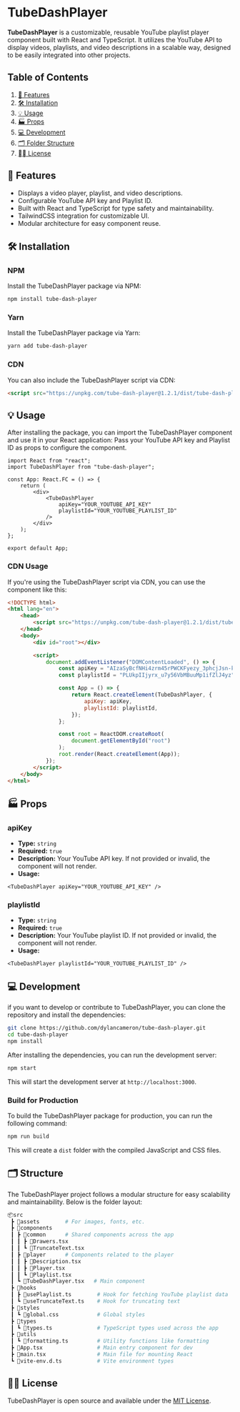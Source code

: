 # TubeDashPlayer

**TubeDashPlayer** is a customizable, reusable YouTube playlist player component built with React and TypeScript. It utilizes the YouTube API to display videos, playlists, and video descriptions in a scalable way, designed to be easily integrated into other projects.

## Table of Contents

1.  [📌 Features](#-features)
2.  [🛠️ Installation](#️-installation)
3.  [💡 Usage](#-usage)
4.  [🏭 Props](#-props)
5.  [💻 Development](#-development)
6.  [🗂️ Folder Structure](#️-structure)
7.  [⛓️‍💥 License](#️-license)

## 📌 Features

-   Displays a video player, playlist, and video descriptions.
-   Configurable YouTube API key and Playlist ID.
-   Built with React and TypeScript for type safety and maintainability.
-   TailwindCSS integration for customizable UI.
-   Modular architecture for easy component reuse.

## 🛠️ Installation

### NPM

Install the TubeDashPlayer package via NPM:

```bash
npm install tube-dash-player
```

### Yarn

Install the TubeDashPlayer package via Yarn:

```bash
yarn add tube-dash-player
```

### CDN

You can also include the TubeDashPlayer script via CDN:

```html
<script src="https://unpkg.com/tube-dash-player@1.2.1/dist/tube-dash-player.umd.js"></script>
```

## 💡 Usage

After installing the package, you can import the TubeDashPlayer component and use it in your React application: Pass your YouTube API key and Playlist ID as props to configure the component.

```tsx
import React from "react";
import TubeDashPlayer from "tube-dash-player";

const App: React.FC = () => {
    return (
        <div>
            <TubeDashPlayer
                apiKey="YOUR_YOUTUBE_API_KEY"
                playlistId="YOUR_YOUTUBE_PLAYLIST_ID"
            />
        </div>
    );
};

export default App;
```

### CDN Usage

If you're using the TubeDashPlayer script via CDN, you can use the component like this:

```html
<!DOCTYPE html>
<html lang="en">
    <head>
        <script src="https://unpkg.com/tube-dash-player@1.2.1/dist/tube-dash-player.umd.js"></script>
    </head>
    <body>
        <div id="root"></div>

        <script>
            document.addEventListener("DOMContentLoaded", () => {
                const apiKey = "AIzaSyBcfNHi4zrm45rPWCKFyezy_3phcjJsn-k";
                const playlistId = "PLUkpIIjyrx_u7y56VbMBuuMp1ifZlJ4yz";

                const App = () => {
                    return React.createElement(TubeDashPlayer, {
                        apiKey: apiKey,
                        playlistId: playlistId,
                    });
                };

                const root = ReactDOM.createRoot(
                    document.getElementById("root")
                );
                root.render(React.createElement(App));
            });
        </script>
    </body>
</html>
```

## 🏭 Props

### apiKey

-   **Type:** `string`
-   **Required:** `true`
-   **Description:** Your YouTube API key. If not provided or invalid, the component will not render.
-   **Usage:**

```tsx
<TubeDashPlayer apiKey="YOUR_YOUTUBE_API_KEY" />
```

### playlistId

-   **Type:** `string`
-   **Required:** `true`
-   **Description:** Your YouTube playlist ID. If not provided or invalid, the component will not render.
-   **Usage:**

```tsx
<TubeDashPlayer playlistId="YOUR_YOUTUBE_PLAYLIST_ID" />
```

## 💻 Development

if you want to develop or contribute to TubeDashPlayer, you can clone the repository and install the dependencies:

```bash
git clone https://github.com/dylancameron/tube-dash-player.git
cd tube-dash-player
npm install
```

After installing the dependencies, you can run the development server:

```bash
npm start
```

This will start the development server at `http://localhost:3000`.

### Build for Production

To build the TubeDashPlayer package for production, you can run the following command:

```bash
npm run build
```

This will create a `dist` folder with the compiled JavaScript and CSS files.

## 🗂️ Structure

The TubeDashPlayer project follows a modular structure for easy scalability and maintainability. Below is the folder layout:

```bash
📦src
 ┣ 📂assets        # For images, fonts, etc.
 ┣ 📂components
 ┃ ┣ 📂common      # Shared components across the app
 ┃ ┃ ┣ 📜Drawers.tsx
 ┃ ┃ ┗ 📜TruncateText.tsx
 ┃ ┣ 📂player      # Components related to the player
 ┃ ┃ ┣ 📜Description.tsx
 ┃ ┃ ┣ 📜Player.tsx
 ┃ ┃ ┗ 📜Playlist.tsx
 ┃ ┗ 📜TubeDashPlayer.tsx   # Main component
 ┣ 📂hooks
 ┃ ┣ 📜usePlaylist.ts        # Hook for fetching YouTube playlist data
 ┃ ┗ 📜useTruncateText.ts    # Hook for truncating text
 ┣ 📂styles
 ┃ ┗ 📜global.css            # Global styles
 ┣ 📂types
 ┃ ┗ 📜types.ts              # TypeScript types used across the app
 ┣ 📂utils
 ┃ ┗ 📜formatting.ts         # Utility functions like formatting
 ┣ 📜App.tsx                 # Main entry component for dev
 ┣ 📜main.tsx                # Main file for mounting React
 ┗ 📜vite-env.d.ts           # Vite environment types
```

## ⛓️‍💥 License

TubeDashPlayer is open source and available under the [MIT License](LICENSE).
